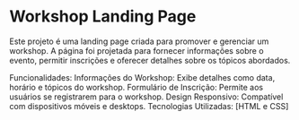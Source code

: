 # Workshop Landing Page
Este projeto é uma landing page criada para promover e gerenciar um workshop. A página foi projetada para fornecer informações sobre o evento, permitir inscrições e oferecer detalhes sobre os tópicos abordados.

Funcionalidades:
Informações do Workshop: Exibe detalhes como data, horário e tópicos do workshop.
Formulário de Inscrição: Permite aos usuários se registrarem para o workshop.
Design Responsivo: Compatível com dispositivos móveis e desktops.
Tecnologias Utilizadas: [HTML e CSS]
